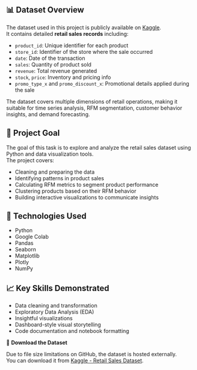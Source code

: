 ## 📊 Dataset Overview

The dataset used in this project is publicly available on [Kaggle](https://www.kaggle.com/datasets/berkayalan/retail-sales-data?resource=download).  
It contains detailed **retail sales records** including:

- `product_id`: Unique identifier for each product  
- `store_id`: Identifier of the store where the sale occurred  
- `date`: Date of the transaction  
- `sales`: Quantity of product sold  
- `revenue`: Total revenue generated  
- `stock`, `price`: Inventory and pricing info  
- `promo_type_x` and `promo_discount_x`: Promotional details applied during the sale  

The dataset covers multiple dimensions of retail operations, making it suitable for time series analysis, RFM segmentation, customer behavior insights, and demand forecasting.

## 🎯 Project Goal

The goal of this task is to explore and analyze the retail sales dataset using Python and data visualization tools.  
The project covers:
- Cleaning and preparing the data
- Identifying patterns in product sales
- Calculating RFM metrics to segment product performance
- Clustering products based on their RFM behavior
- Building interactive visualizations to communicate insights


## 🧰 Technologies Used

- Python
- Google Colab
- Pandas
- Seaborn
- Matplotlib
- Plotly
- NumPy

## 📈 Key Skills Demonstrated

- Data cleaning and transformation  
- Exploratory Data Analysis (EDA)  
- Insightful visualizations  
- Dashboard-style visual storytelling  
- Code documentation and notebook formatting  

📂 **Download the Dataset**

Due to file size limitations on GitHub, the dataset is hosted externally.  
You can download it from [Kaggle - Retail Sales Dataset](https://www.kaggle.com/datasets/berkayalan/retail-sales-data?resource=download).



